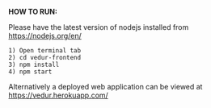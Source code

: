 **HOW TO RUN:**

Please have the latest version of nodejs installed from https://nodejs.org/en/

    1) Open terminal tab
    2) cd vedur-frontend
    3) npm install
    4) npm start

Alternatively a deployed web application can be viewed at https://vedur.herokuapp.com/
